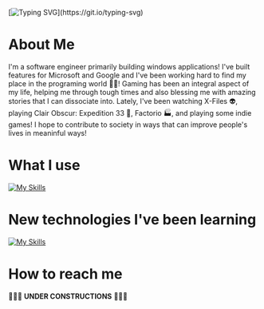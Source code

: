 [![Typing SVG](https://readme-typing-svg.herokuapp.com?font=Fira+Code&pause=1000&color=11B8F7&multiline=true&repeat=false&width=435&height=120&lines=Loading....Initializing....;In+the+vastness+of+the+internet....;We've+somehow+crossed+paths....;It's+a+pleasure+to+meet+you!)](https://git.io/typing-svg)

# About Me

I'm a software engineer primarily building windows applications! I've built features for Microsoft and Google and I've been working hard to find my place in the programing world 👨‍💻!
Gaming has been an integral aspect of my life, helping me through tough times and also blessing me with amazing stories that I can dissociate into.
Lately, I've been watching X-Files 👽, playing Clair Obscur: Expedition 33 🥖, Factorio 🏭, and playing some indie games!
I hope to contribute to society in ways that can improve people's lives in meaninful ways!

# What I use
[![My Skills](https://skillicons.dev/icons?i=python,cs,cpp,dotnet,powershell,windows,visualstudio,vscode,html,css,js,unity)](https://skillicons.dev)

# New technologies I've been learning
[![My Skills](https://skillicons.dev/icons?i=react,ts,nextjs,vercel,docker,dotnet,go,graphql)](https://skillicons.dev)

# How to reach me
🚧🚧🚧 __UNDER CONSTRUCTIONS__ 🚧🚧🚧
<!--
**gvazquez8/gvazquez8** is a ✨ _special_ ✨ repository because its `README.md` (this file) appears on your GitHub profile.

Here are some ideas to get you started:

- 🔭 I’m currently working on ...
- 🌱 I’m currently learning ...
- 👯 I’m looking to collaborate on ...
- 🤔 I’m looking for help with ...
- 💬 Ask me about ...
- 📫 How to reach me: ...
- 😄 Pronouns: ...
- ⚡ Fun fact: ...
-->
